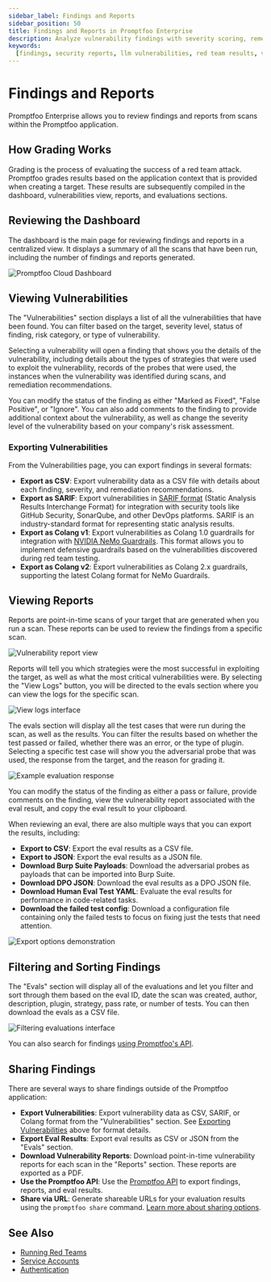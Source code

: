 ```yaml
---
sidebar_label: Findings and Reports
sidebar_position: 50
title: Findings and Reports in Promptfoo Enterprise
description: Analyze vulnerability findings with severity scoring, remediation tracking, and compliance reporting in Promptfoo Enterprise
keywords:
  [findings, security reports, llm vulnerabilities, red team results, vulnerability management]
---
```


# Findings and Reports

Promptfoo Enterprise allows you to review findings and reports from scans within the Promptfoo application.

## How Grading Works

Grading is the process of evaluating the success of a red team attack. Promptfoo grades results based on the application context that is provided when creating a target. These results are subsequently compiled in the dashboard, vulnerabilities view, reports, and evaluations sections.

## Reviewing the Dashboard

The dashboard is the main page for reviewing findings and reports in a centralized view. It displays a summary of all the scans that have been run, including the number of findings and reports generated.

![Promptfoo Cloud Dashboard](/img/enterprise-docs/promptfoo-dashboard.png)

## Viewing Vulnerabilities

The "Vulnerabilities" section displays a list of all the vulnerabilities that have been found. You can filter based on the target, severity level, status of finding, risk category, or type of vulnerability.

Selecting a vulnerability will open a finding that shows you the details of the vulnerability, including details about the types of strategies that were used to exploit the vulnerability, records of the probes that were used, the instances when the vulnerability was identified during scans, and remediation recommendations.

You can modify the status of the finding as either "Marked as Fixed", "False Positive", or "Ignore". You can also add comments to the finding to provide additional context about the vulnerability, as well as change the severity level of the vulnerability based on your company's risk assessment.

### Exporting Vulnerabilities

From the Vulnerabilities page, you can export findings in several formats:

- **Export as CSV**: Export vulnerability data as a CSV file with details about each finding, severity, and remediation recommendations.
- **Export as SARIF**: Export vulnerabilities in [SARIF format](https://sarifweb.azurewebsites.net/) (Static Analysis Results Interchange Format) for integration with security tools like GitHub Security, SonarQube, and other DevOps platforms. SARIF is an industry-standard format for representing static analysis results.
- **Export as Colang v1**: Export vulnerabilities as Colang 1.0 guardrails for integration with [NVIDIA NeMo Guardrails](https://github.com/NVIDIA/NeMo-Guardrails). This format allows you to implement defensive guardrails based on the vulnerabilities discovered during red team testing.
- **Export as Colang v2**: Export vulnerabilities as Colang 2.x guardrails, supporting the latest Colang format for NeMo Guardrails.

## Viewing Reports

Reports are point-in-time scans of your target that are generated when you run a scan. These reports can be used to review the findings from a specific scan.

![Vulnerability report view](/img/enterprise-docs/view-report.png)

Reports will tell you which strategies were the most successful in exploiting the target, as well as what the most critical vulnerabilities were. By selecting the "View Logs" button, you will be directed to the evals section where you can view the logs for the specific scan.

![View logs interface](/img/enterprise-docs/view-logs.png)

The evals section will display all the test cases that were run during the scan, as well as the results. You can filter the results based on whether the test passed or failed, whether there was an error, or the type of plugin. Selecting a specific test case will show you the adversarial probe that was used, the response from the target, and the reason for grading it.

![Example evaluation response](/img/enterprise-docs/eval-example.png)

You can modify the status of the finding as either a pass or failure, provide comments on the finding, view the vulnerability report associated with the eval result, and copy the eval result to your clipboard.

When reviewing an eval, there are also multiple ways that you can export the results, including:

- **Export to CSV**: Export the eval results as a CSV file.
- **Export to JSON**: Export the eval results as a JSON file.
- **Download Burp Suite Payloads**: Download the adversarial probes as payloads that can be imported into Burp Suite.
- **Download DPO JSON**: Download the eval results as a DPO JSON file.
- **Download Human Eval Test YAML**: Evaluate the eval results for performance in code-related tasks.
- **Download the failed test config**: Download a configuration file containing only the failed tests to focus on fixing just the tests that need attention.

![Export options demonstration](/img/enterprise-docs/export-results.gif)

## Filtering and Sorting Findings

The "Evals" section will display all of the evaluations and let you filter and sort through them based on the eval ID, date the scan was created, author, description, plugin, strategy, pass rate, or number of tests. You can then download the evals as a CSV file.

![Filtering evaluations interface](/img/enterprise-docs/filter-evals.png)

You can also search for findings [using Promptfoo's API](https://www.promptfoo.dev/docs/api-reference/#tag/default/GET/api/v1/results).

## Sharing Findings

There are several ways to share findings outside of the Promptfoo application:

- **Export Vulnerabilities**: Export vulnerability data as CSV, SARIF, or Colang format from the "Vulnerabilities" section. See [Exporting Vulnerabilities](#exporting-vulnerabilities) above for format details.
- **Export Eval Results**: Export eval results as CSV or JSON from the "Evals" section.
- **Download Vulnerability Reports**: Download point-in-time vulnerability reports for each scan in the "Reports" section. These reports are exported as a PDF.
- **Use the Promptfoo API**: Use the [Promptfoo API](https://www.promptfoo.dev/docs/api-reference/) to export findings, reports, and eval results.
- **Share via URL**: Generate shareable URLs for your evaluation results using the `promptfoo share` command. [Learn more about sharing options](/docs/usage/sharing.md).

## See Also

- [Running Red Teams](./red-teams.md)
- [Service Accounts](./service-accounts.md)
- [Authentication](./authentication.md)
